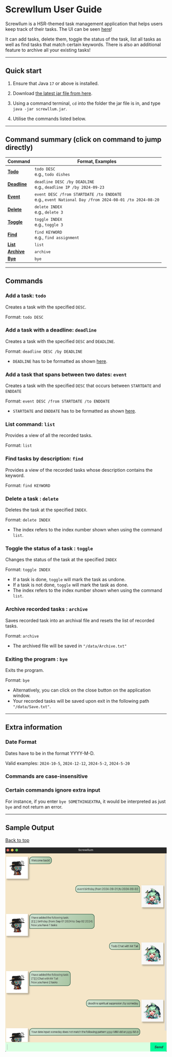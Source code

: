 # Screwllum User Guide

Screwllum is a HSR-themed task management application that helps users keep track of their tasks. The UI can be seen 
[here](#sample-output)!

It can add tasks, delete them, toggle the status of the task, list all tasks as well as find tasks that match certain keywords.
There is also an additional feature to archive all your existing tasks!

--------------------------------------------------------------------------------------------------------------------

## Quick start

1. Ensure that Java `17` or above is installed.

1. Download [the latest jar file from here](https://github.com/Quasant/ip/releases/).

1. Using a command terminal, `cd` into the folder the jar file is in, and type `java -jar screwllum.jar`.

1. Utilise the commands listed below.
--------------------------------------------------------------------------------------------------------------------
## Command summary (click on command to jump directly)

| Command                                                     | Format, Examples                                                                                         |
|-------------------------------------------------------------|----------------------------------------------------------------------------------------------------------|
| **[Todo](#add-a-task-todo)**                                | `todo DESC` <br> e.g., `todo dishes`                                                                     |
| **[Deadline](#add-a-task-with-a-deadline-deadline)**        | `deadline DESC /by DEADLINE` <br> e.g., `deadline IP /by 2024-09-23`                                     |
| **[Event](#add-a-task-that-spans-between-two-dates-event)** | `event DESC /from STARTDATE /to ENDDATE` <br> e.g., `event National Day /from 2024-08-01 /to 2024-08-20` |
| **[Delete](#delete-a-task--delete)**                        | `delete INDEX`<br> e.g., `delete 3`                                                                      |
| **[Toggle](#toggle-the-status-of-a-task--toggle)**          | `toggle INDEX`<br> e.g., `toggle 3`                                                                      |
| **[Find](#find-tasks-by-description-find)**                 | `find KEYWORD` <br> e.g., `find assignment`                                                              |
| **[List](#list-command-list)**                              | `list`                                                                                                   |
| **[Archive](#archive-recorded-tasks--archive)**             | `archive`                                                                                                |
| **[Bye](#exiting-the-program--bye)**                        | `bye`                                                                                                    |

--------------------------------------------------------------------------------------------------------------------

## Commands

### Add a task: `todo`

Creates a task with the specified `DESC`.

Format: `todo DESC`

### Add a task with a deadline: `deadline`

Creates a task with the specified `DESC` and `DEADLINE`.

Format: `deadline DESC /by DEADLINE`

* `DEADLINE` has to be formatted as shown [here](#date-format).

### Add a task that spans between two dates: `event`

Creates a task with the specified `DESC` that occurs between 
`STARTDATE` and `ENDDATE`

Format: `event DESC /from STARTDATE /to ENDDATE`

* `STARTDATE` and `ENDDATE` has to be formatted as shown [here](#date-format).

### List command: `list`

Provides a view of all the recorded tasks.

Format: `list`

### Find tasks by description: `find`

Provides a view of the recorded tasks whose description contains the keyword. 

Format: `find KEYWORD`

### Delete a task : `delete`

Deletes the task at the specified `INDEX`.

Format: `delete INDEX`


* The index refers to the index number shown when using the command `list`.


### Toggle the status of a task : `toggle`

Changes the status of the task at the specified `INDEX`

Format: `toggle INDEX`

* If a task is done, `toggle` will mark the task as undone.
* If a task is not done, `toggle` will mark the task as done.
* The index refers to the index number shown when using the command `list`.

### Archive recorded tasks : `archive`

Saves recorded task into an archival file and resets the list of recorded tasks.

Format: `archive`

* The archived file will be saved in `"/data/Archive.txt"`

### Exiting the program : `bye`

Exits the program. 

Format: `bye`

* Alternatively, you can click on the close button on the application window.
* Your recorded tasks will be saved upon exit in the following path `"/data/Save.txt"`.

--------------------------------------------------------------------------------------------------------------------
## Extra information

### Date Format
Dates have to be in the format YYYY-M-D. 

Valid examples: `2024-10-5`, `2024-12-12`, `2024-5-2`, `2024-5-20`

### Commands are case-insensitive

### Certain commands ignore extra input
For instance, if you enter `bye SOMETHINGEXTRA`, it would be interpreted as just `bye` and not return an error.

--------------------------------------------------------------------------------------------------------------------
## Sample Output

[Back to top](#quick-start)

![screenshot](Ui.png "Logo Title Text 1")

